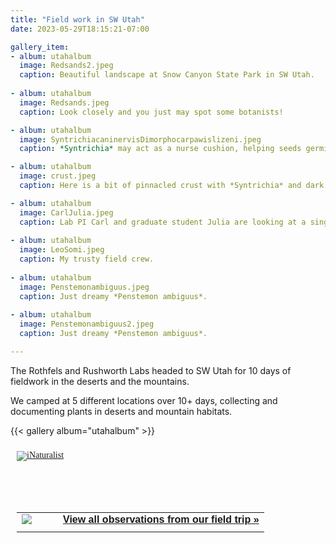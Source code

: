 ```yaml
---
title: "Field work in SW Utah"
date: 2023-05-29T18:15:21-07:00

gallery_item:
- album: utahalbum
  image: Redsands2.jpeg
  caption: Beautiful landscape at Snow Canyon State Park in SW Utah.
  
- album: utahalbum
  image: Redsands.jpeg
  caption: Look closely and you just may spot some botanists!

- album: utahalbum
  image: SyntrichiacaninervisDimorphocarpawislizeni.jpeg
  caption: *Syntrichia* may act as a nurse cushion, helping seeds germinate and grow. Here you can see *Syntrichia caninervis* cushion with a touristplant, *Dimorphocarpa wislizeni* growing out of it.

- album: utahalbum
  image: crust.jpeg
  caption: Here is a bit of pinnacled crust with *Syntrichia* and dark cyanobacteria. 

- album: utahalbum
  image: CarlJulia.jpeg
  caption: Lab PI Carl and graduate student Julia are looking at a single-leaf ash, *Fraxinus anomala*, a genus which you may be surprise to come across in the Mojave Desert! 
  
- album: utahalbum
  image: LeoSomi.jpeg
  caption: My trusty field crew.
  
- album: utahalbum  
  image: Penstemonambiguus.jpeg
  caption: Just dreamy *Penstemon ambiguus*.
  
- album: utahalbum  
  image: Penstemonambiguus2.jpeg
  caption: Just dreamy *Penstemon ambiguus*.  

---
```


The Rothfels and Rushworth Labs headed to SW Utah for 10 days of fieldwork in the deserts and the mountains. 
<!--more-->


We camped at 5 different locations over 10+ days, collecting and documenting plants in deserts and mountain habitats. 

{{< gallery album="utahalbum" >}}



<style type="text/css" media="screen">
.inat-widget { font-family: Georgia, serif; padding: 10px; line-height: 1;}
.inat-widget-header {margin-bottom: 10px;}
.inat-widget td {vertical-align: top; padding-bottom: 10px;}
.inat-label { color: #888; }
.inat-meta { font-size: smaller; margin-top: 3px; line-height: 1.2;}
.inat-observation-body, .inat-user-body { padding-left: 10px; }
.inat-observation-image {text-align: center;}
.inat-observation-image, .inat-user-image { width: 48px; display: inline-block; }
.inat-observation-image img, .inat-user-image img { max-width: 48px; }
.inat-observation-image img { vertical-align: middle; }
.inat-widget-small .inat-observation-image { display:block; float: left; margin: 0 3px 3px 0; height:48px;}
.inat-label, .inat-value, .inat-user { font-family: "Trebuchet MS", Arial, sans-serif; }
.inat-user-body {vertical-align: middle;}
.inat-widget td.inat-user-body {vertical-align: middle;}
.inat-widget .inat-footer td.inat-value {vertical-align: middle; padding-left: 10px;}
</style>
<div class="inat-widget">
    <div class="inat-widget-header">
      <a href="https://www.inaturalist.org"><img alt="iNaturalist" src="https://www.inaturalist.org/assets/logo-small.png" /></a>  
    </div>
  <script type="text/javascript" charset="utf-8" src="https://www.inaturalist.org/observations/jennaekwealor.widget?layout=small&limit=39&order=desc&order_by=observed_on"></script>
  <table class="inat-footer">
         <br>
         <br>
         <br>
         <br>
    <tr class="inat-user">
        <td class="inat-user-image">
          <a border="0" href="https://www.inaturalist.org/observations/jennaekwealor"><img class="usericon" src="https://static.inaturalist.org/projects/171005-icon-span2.jpg?1687368599" /></a>
        </td>
      <td class="inat-value">
        <strong>
            <a href="https://www.inaturalist.org/observations/widget?project_id=171005">View all observations from our field trip »</a>
        </strong>
      </td>
    </tr>
  </table>
</div>

